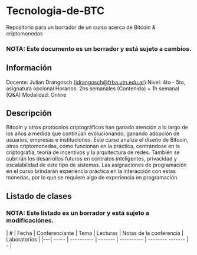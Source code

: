 # Tecnologia-de-BTC

Repositorio para un borrador de un curso acerca de Bitcoin &amp; criptomonedas

### NOTA: Este documento es un borrador y está sujeto a cambios.

## Información

Docente: Julian Drangosch (jdrangosch@frba.utn.edu.ar)
Nivel: 4to - 5to, asignatura opcional
Horarios: 2hs semanales (Contenido) + 1h semanal (Q&A)
Modalidad: Online

## Descripción

Bitcoin y otros protocolos criptográficos han ganado atención a lo largo de los años a medida que continúan evolucionando, ganando adopción de usuarios, empresas e instituciones.
Este curso analiza el diseño de Bitcoin, otras criptomonedas, cómo funcionan en la práctica, centrándose en la criptografía, 
teoría de incentivos y la arquitectura de redes. También se cubrirán los desarrollos futuros en contratos inteligentes, privacidad y escalabilidad de este tipo de sistemas.
Las asignaciones de programación en el curso brindarán experiencia práctica en la interacción con estas monedas, 
por lo que se requiere algo de experiencia en programación.

## Listado de clases

### NOTA: Este listado es un borrador y está sujeto a modificaciónes.

| # | Fecha | Conferenciante | Tema | Lecturas | Notas de la conferencia | Laboratorios |
|---| ----- | ---------- | ------- | ---------- | -------- ------- | - |
